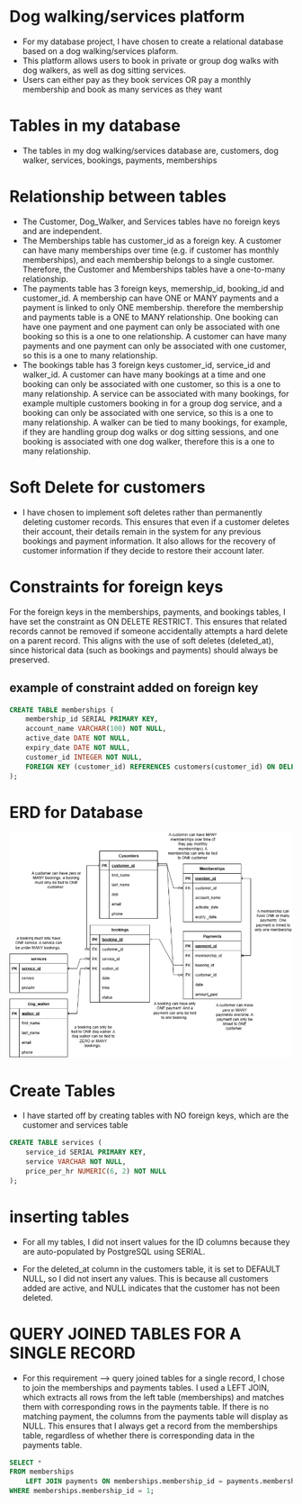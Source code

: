# Dog walking/services platform 
- For my database project, I have chosen to create a relational database based on a dog walking/services plaform.
- This platform allows users to book in private or group dog walks with dog walkers, as well as dog sitting services. 
- Users can either pay as they book services OR pay a monthly membership and book as many services as they want

# Tables in my database 
- The tables in my dog walking/services database are, customers, dog walker, services, bookings, payments, memberships

# Relationship between tables
- The Customer, Dog_Walker, and Services tables have no foreign keys and are independent. 
- The Memberships table has customer_id as a foreign key. A customer can have many memberships over time (e.g. if customer has monthly memberships), and each membership belongs to a single customer. Therefore, the Customer and Memberships tables have a one-to-many relationship.
- The payments table has 3 foreign keys, memership_id, booking_id and customer_id. A membership can have ONE or MANY payments and a payment is linked to only ONE membership. therefore the membership and payments table is a ONE to MANY relationship. One booking can have one payment and one payment can only be associated with one booking so this is a one to one relationship. A customer can have many payments and one payment can only be associated with one customer, so this is a one to many relationship. 
- The bookings table has 3 foreign keys customer_id, service_id and walker_id. A customer can have many bookings at a time and one booking can only be associated with one customer, so this is a one to many relationship. A service can be associated with many bookings, for example multiple customers booking in for a group dog service, and a booking can only be associated with one service, so this is a one to many relationship. A walker can be tied to many bookings, for example, if they are handling group dog walks or dog sitting sessions, and one booking is associated with one dog walker, therefore this is a one to many relationship. 

# Soft Delete for customers 
- I have chosen to implement soft deletes rather than permanently deleting customer records. This ensures that even if a customer deletes their account, their details remain in the system for any previous bookings and payment information. It also allows for the recovery of customer information if they decide to restore their account later.

# Constraints for foreign keys
For the foreign keys in the memberships, payments, and bookings tables, I have set the constraint as ON DELETE RESTRICT. This ensures that related records cannot be removed if someone accidentally attempts a hard delete on a parent record. This aligns with the use of soft deletes (deleted_at), since historical data (such as bookings and payments) should always be preserved.

## example of constraint added on foreign key 
``` sql
CREATE TABLE memberships (
    membership_id SERIAL PRIMARY KEY,
    account_name VARCHAR(100) NOT NULL,
    active_date DATE NOT NULL,
    expiry_date DATE NOT NULL,
    customer_id INTEGER NOT NULL,
    FOREIGN KEY (customer_id) REFERENCES customers(customer_id) ON DELETE RESTRICT
);
```

# ERD for Database
![ERD Diagram for Dog walking/services app](<DEV1002 Assessment 1 ERD.drawio.png>)

# Create Tables 
- I have started off by creating tables with NO foreign keys, which are the customer and services table

``` sql
CREATE TABLE services (
    service_id SERIAL PRIMARY KEY,
    service VARCHAR NOT NULL,
    price_per_hr NUMERIC(6, 2) NOT NULL
);
``` 
# inserting tables 
- For all my tables, I did not insert values for the ID columns because they are auto-populated by PostgreSQL using SERIAL.

- For the deleted_at column in the customers table, it is set to DEFAULT NULL, so I did not insert any values. This is because all customers added are active, and NULL indicates that the customer has not been deleted.

# QUERY JOINED TABLES FOR A SINGLE RECORD
- For this requirement —> query joined tables for a single record, I chose to join the memberships and payments tables. I used a LEFT JOIN, which extracts all rows from the left table (memberships) and matches them with corresponding rows in the payments table. If there is no matching payment, the columns from the payments table will display as NULL. This ensures that I always get a record from the memberships table, regardless of whether there is corresponding data in the payments table.

``` sql
SELECT *
FROM memberships
    LEFT JOIN payments ON memberships.membership_id = payments.membership_id
WHERE memberships.membership_id = 1;
```